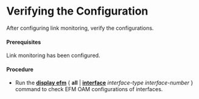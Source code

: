 Verifying the Configuration
===========================

After configuring link monitoring, verify the configurations.

#### Prerequisites

Link monitoring has been configured.


#### Procedure

* Run the [**display efm**](cmdqueryname=display+efm) { **all** | [**interface**](cmdqueryname=interface) *interface-type interface-number* } command to check EFM OAM configurations of interfaces.